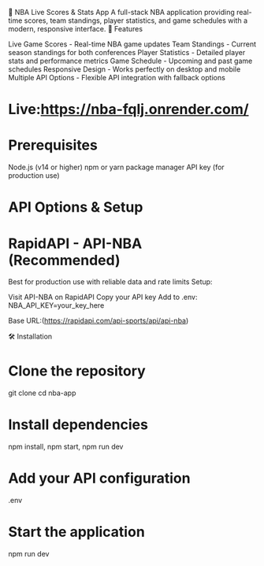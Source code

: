  🏀 NBA Live Scores & Stats App
A full-stack NBA application providing real-time scores, team standings, player statistics, and game schedules with a modern, responsive interface.
🚀 Features

Live Game Scores - Real-time NBA game updates
Team Standings - Current season standings for both conferences
Player Statistics - Detailed player stats and performance metrics
Game Schedule - Upcoming and past game schedules
Responsive Design - Works perfectly on desktop and mobile
Multiple API Options - Flexible API integration with fallback options

# Live:https://nba-fqlj.onrender.com/

# Prerequisites

Node.js (v14 or higher)
npm or yarn package manager
API key (for production use)



# API Options & Setup
# RapidAPI - API-NBA (Recommended)
Best for production use with reliable data and rate limits
Setup:

Visit API-NBA on RapidAPI
Copy your API key
Add to .env: NBA_API_KEY=your_key_here

Base URL:(https://rapidapi.com/api-sports/api/api-nba)

🛠️ Installation

# Clone the repository

git clone <your-repo-url>
cd nba-app

# Install dependencies
npm install,
npm start,
npm run dev

# Add your API configuration
 .env

# Start the application
npm run dev

